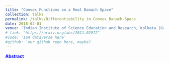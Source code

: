 ```yaml
---
title: "Convex Functions on a Real Banach Space"
collection: talks
permalink: /talks/Differentiability_in_Convex_Banach-Space
date: 2018-02-01
venue: 'Indian Institute of Science Education and Research, Kolkata (Graduate Student Seminar)'
# link: "https://arxiv.org/abs/2011.02972"
#code: 'ISA dataverse here'
#github: 'our github repo here, maybe?
---
```

<strong style = "color:blue">Abstract</strong>
> 
